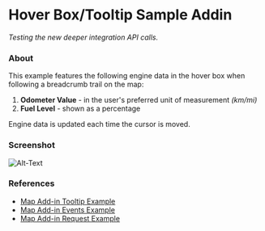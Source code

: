 # Hover Box/Tooltip Sample Addin

_Testing the new deeper integration API calls._

### About

This example features the following engine data in the hover box when following a breadcrumb trail on the map:

1) **Odometer Value** - in the user's preferred unit of measurement _(km/mi)_
2) **Fuel Level** - shown as a percentage

Engine data is updated each time the cursor is moved.

### Screenshot

![Alt-Text](/uploads/d72de95ce61fdef61f63e62a51cd504b/hover_screenshot.png)

### References
- [Map Add-in Tooltip Example][tooltip]
- [Map Add-in Events Example][events]
- [Map Add-in Request Example][request]

[tooltip]: https://git.geotab.com/map-add-ins/simple-map-add-ins/tree/master/tooltip
[events]: https://git.geotab.com/map-add-ins/simple-map-add-ins/tree/master/events
[request]: https://git.geotab.com/map-add-ins/simple-map-add-ins/tree/master/request